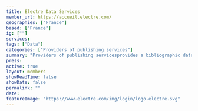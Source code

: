 ```yaml
---
title: Electre Data Services
member_url: https://accueil.electre.com/
geographies: ["France"]
based: ["France"]
ig: [""] 
services: 
tags: ["Data"]
categories: ["Providers of publishing services"]
summary: "Providers of publishing servicesprovides a bibliographic database of all books produced in France."
press:
active: true
layout: members
showReadTime: false
showDate: false
permalink: ""
date: 
featureImage: "https://www.electre.com/img/login/logo-electre.svg"
---
```

